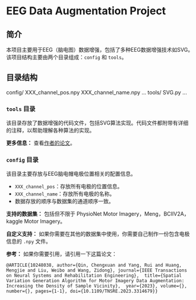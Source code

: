 # EEG Data Augmentation Project

## 简介

本项目主要用于EEG（脑电图）数据增强，包括了多种EEG数据增强技术如SVG。该项目结构主要由两个目录组成：`config` 和 `tools`。
## 目录结构
config/
XXX_channel_pos.npy
XXX_channel_name.npy
...
tools/
SVG.py
...
### `tools` 目录
该目录存放了数据增强的代码文件，包括SVG算法实现。代码文件都附带有详细的注释，以帮助理解各种算法的实现。

**更多信息：** 查看[作者的论文](https://ieeexplore.ieee.org/abstract/document/10248038)。

### `config` 目录

该目录主要存放与EEG脑电帽电极位置相关的配置信息。

- `XXX_channel_pos`：存放所有电极的位置信息。
- `XXX_channel_name`：存放所有电极的名称。
- 数据存放的顺序与数据集的通道顺序一致。

**支持的数据集：** 包括但不限于 PhysioNet Motor Imagery，Meng，BCIIV2A，kaggle Motor Imagery。

**自定义支持：** 如果你需要在其他的数据集中使用，你需要自己制作一份包含电极信息的 `.npy` 文件。

**参考：** 如果你需要引用，请引用一下这篇论文：

`@ARTICLE{10248038,
  author={Qin, Chengxuan and Yang, Rui and Huang, Mengjie and Liu, Weibo and Wang, Zidong},
  journal={IEEE Transactions on Neural Systems and Rehabilitation Engineering}, 
  title={Spatial Variation Generation Algorithm for Motor Imagery Data Augmentation: Increasing the Density of Sample Vicinity}, 
  year={2023},
  volume={},
  number={},
  pages={1-1},
  doi={10.1109/TNSRE.2023.3314679}}`



